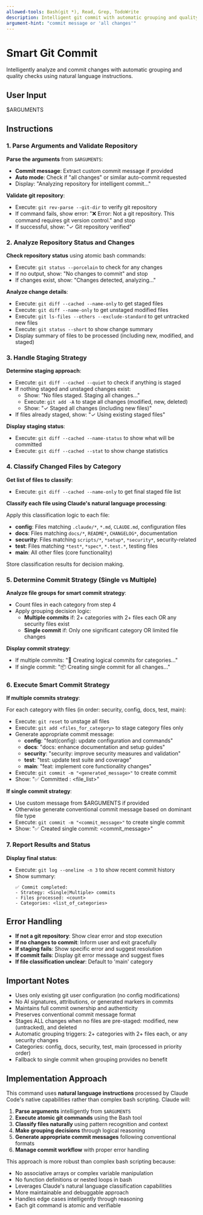 ```yaml
---
allowed-tools: Bash(git *), Read, Grep, TodoWrite
description: Intelligent git commit with automatic grouping and quality checks
argument-hint: "commit message or 'all changes'"
---
```


# Smart Git Commit

Intelligently analyze and commit changes with automatic grouping and quality checks using natural language instructions.

## User Input

$ARGUMENTS

## Instructions

### 1. Parse Arguments and Validate Repository

**Parse the arguments** from `$ARGUMENTS`:

- **Commit message**: Extract custom commit message if provided
- **Auto mode**: Check if "all changes" or similar auto-commit requested
- Display: "Analyzing repository for intelligent commit..."

**Validate git repository**:

- Execute: `git rev-parse --git-dir` to verify git repository
- If command fails, show error: "❌ Error: Not a git repository. This command requires git version control." and stop
- If successful, show: "✓ Git repository verified"

### 2. Analyze Repository Status and Changes

**Check repository status** using atomic bash commands:

- Execute: `git status --porcelain` to check for any changes
- If no output, show: "No changes to commit" and stop
- If changes exist, show: "Changes detected, analyzing..."

**Analyze change details**:

- Execute: `git diff --cached --name-only` to get staged files
- Execute: `git diff --name-only` to get unstaged modified files
- Execute: `git ls-files --others --exclude-standard` to get untracked new files
- Execute: `git status --short` to show change summary
- Display summary of files to be processed (including new, modified, and staged)

### 3. Handle Staging Strategy

**Determine staging approach**:

- Execute: `git diff --cached --quiet` to check if anything is staged
- If nothing staged and unstaged changes exist:
  - Show: "No files staged. Staging all changes..."
  - Execute: `git add -A` to stage all changes (modified, new, deleted)
  - Show: "✓ Staged all changes (including new files)"
- If files already staged, show: "✓ Using existing staged files"

**Display staging status**:

- Execute: `git diff --cached --name-status` to show what will be committed
- Execute: `git diff --cached --stat` to show change statistics

### 4. Classify Changed Files by Category

**Get list of files to classify**:

- Execute: `git diff --cached --name-only` to get final staged file list

**Classify each file using Claude's natural language processing**:

Apply this classification logic to each file:

- **config**: Files matching `.claude/*`, `*.md`, `CLAUDE.md`, configuration files
- **docs**: Files matching `docs/*`, `README*`, `CHANGELOG*`, documentation
- **security**: Files matching `scripts/*`, `*setup*`, `*security*`, security-related
- **test**: Files matching `*test*`, `*spec*`, `*.test.*`, testing files
- **main**: All other files (core functionality)

Store classification results for decision making.

### 5. Determine Commit Strategy (Single vs Multiple)

**Analyze file groups for smart commit strategy**:

- Count files in each category from step 4
- Apply grouping decision logic:
  - **Multiple commits** if: 2+ categories with 2+ files each OR any security files exist
  - **Single commit** if: Only one significant category OR limited file changes

**Display commit strategy**:

- If multiple commits: "🔄 Creating logical commits for <N> categories..."
- If single commit: "📦 Creating single commit for all changes..."

### 6. Execute Smart Commit Strategy

**If multiple commits strategy**:

For each category with files (in order: security, config, docs, test, main):

- Execute: `git reset` to unstage all files
- Execute: `git add <files_for_category>` to stage category files only
- Generate appropriate commit message:
  - **config**: "feat(config): update configuration and commands"
  - **docs**: "docs: enhance documentation and setup guides"
  - **security**: "security: improve security measures and validation"
  - **test**: "test: update test suite and coverage"
  - **main**: "feat: implement core functionality changes"
- Execute: `git commit -m "<generated_message>"` to create commit
- Show: "✅ Committed <category>: <file_list>"

**If single commit strategy**:

- Use custom message from $ARGUMENTS if provided
- Otherwise generate conventional commit message based on dominant file type
- Execute: `git commit -m "<commit_message>"` to create single commit
- Show: "✅ Created single commit: <commit_message>"

### 7. Report Results and Status

**Display final status**:

- Execute: `git log --oneline -n 3` to show recent commit history
- Show summary:
  ```
  ✅ Commit completed:
  - Strategy: <Single|Multiple> commits
  - Files processed: <count>
  - Categories: <list_of_categories>
  ```

## Error Handling

- **If not a git repository**: Show clear error and stop execution
- **If no changes to commit**: Inform user and exit gracefully
- **If staging fails**: Show specific error and suggest resolution
- **If commit fails**: Display git error message and suggest fixes
- **If file classification unclear**: Default to 'main' category

## Important Notes

- Uses only existing git user configuration (no config modifications)
- No AI signatures, attributions, or generated markers in commits
- Maintains full commit ownership and authenticity
- Preserves conventional commit message format
- Stages ALL changes when no files are pre-staged: modified, new (untracked), and deleted
- Automatic grouping triggers: 2+ categories with 2+ files each, or any security changes
- Categories: config, docs, security, test, main (processed in priority order)
- Fallback to single commit when grouping provides no benefit

## Implementation Approach

This command uses **natural language instructions** processed by Claude Code's native capabilities rather than complex bash scripting. Claude will:

1. **Parse arguments** intelligently from `$ARGUMENTS`
2. **Execute atomic git commands** using the Bash tool
3. **Classify files naturally** using pattern recognition and context
4. **Make grouping decisions** through logical reasoning
5. **Generate appropriate commit messages** following conventional formats
6. **Manage commit workflow** with proper error handling

This approach is more robust than complex bash scripting because:

- No associative arrays or complex variable manipulation
- No function definitions or nested loops in bash
- Leverages Claude's natural language classification capabilities
- More maintainable and debuggable approach
- Handles edge cases intelligently through reasoning
- Each git command is atomic and verifiable
